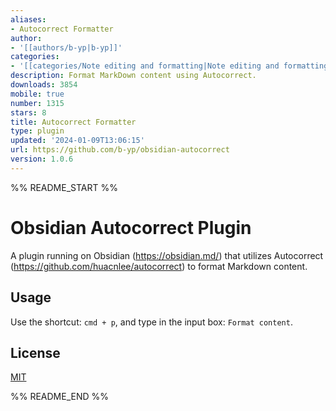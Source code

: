 ```yaml
---
aliases:
- Autocorrect Formatter
author:
- '[[authors/b-yp|b-yp]]'
categories:
- '[[categories/Note editing and formatting|Note editing and formatting]]'
description: Format MarkDown content using Autocorrect.
downloads: 3854
mobile: true
number: 1315
stars: 8
title: Autocorrect Formatter
type: plugin
updated: '2024-01-09T13:06:15'
url: https://github.com/b-yp/obsidian-autocorrect
version: 1.0.6
---
```


%% README_START %%

# Obsidian Autocorrect Plugin

  A plugin running on Obsidian (https://obsidian.md/) that utilizes Autocorrect (https://github.com/huacnlee/autocorrect) to format Markdown content.

## Usage

  Use the shortcut: `cmd + p`, and type in the input box: `Format content`.

## License

  [MIT](https://choosealicense.com/licenses/mit/)


%% README_END %%